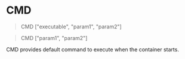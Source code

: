 # CMD

> CMD \["executable", "param1", "param2"]



> CMD \["param1", "param2"]

CMD provides default command to execute when the container starts.
